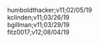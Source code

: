 humboldthacker;v11;02/05/19<br/>
kclinden;v11;03/26/19<br/>
bgillman;v11;03/29/19<br/>
fitz0017;v12;08/04/19<br/>
